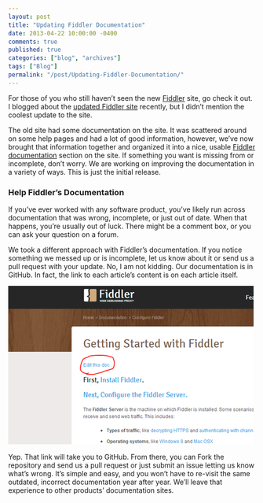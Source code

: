 ```yaml
---
layout: post
title: "Updating Fiddler Documentation"
date: 2013-04-22 10:00:00 -0400
comments: true
published: true
categories: ["blog", "archives"]
tags: ["Blog"]
permalink: "/post/Updating-Fiddler-Documentation/"
---
```

<!-- more -->



<p>For those of you who still haven’t seen the new <a href="http://fiddler2.com/" target="_blank">Fiddler</a> site, go check it out. I blogged about the <a href="/post/New-Fiddler-Site-Released.aspx" target="_blank">updated Fiddler site</a> recently, but I didn’t mention the coolest update to the site.</p>  <p>The old site had some documentation on the site. It was scattered around on some help pages and had a lot of good information, however, we’ve now brought that information together and organized it into a nice, usable <a href="http://fiddler2.com/documentation" target="_blank">Fiddler documentation</a> section on the site. If something you want is missing from or incomplete, don’t worry. We are working on improving the documentation in a variety of ways. This is just the initial release.</p>  <h3>Help Fiddler’s Documentation</h3>  <p>If you’ve ever worked with any software product, you’ve likely run across documentation that was wrong, incomplete, or just out of date. When that happens, you’re usually out of luck. There might be a comment box, or you can ask your question on a forum.</p>  <p>We took a different approach with Fiddler’s documentation. If you notice something we messed up or is incomplete, let us know about it or send us a pull request with your update. No, I am not kidding. Our documentation is in GitHub. In fact, the link to each article’s content is on each article itself.</p>  <p><img title="DocsPageCropped" style="border-top: 0px; border-right: 0px; background-image: none; border-bottom: 0px; padding-top: 0px; padding-left: 0px; border-left: 0px; display: inline; padding-right: 0px" border="0" alt="DocsPageCropped" src="/images/files/DocsPageCropped.png" width="500" height="322" /></p>  <p>Yep. That link will take you to GitHub. From there, you can Fork the repository and send us a pull request or just submit an issue letting us know what’s wrong. It’s simple and easy, and you won’t have to re-visit the same outdated, incorrect documentation year after year. We’ll leave that experience to other products’ documentation sites.</p>
